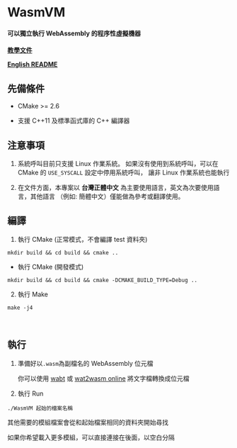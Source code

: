 # WasmVM

#### 可以獨立執行 WebAssembly 的程序性虛擬機器

**[教學文件](https://luishsu.gitbook.io/wasmvm-tutorial/)**

**[English README](README_en.md)**

## 先備條件

* CMake >= 2.6

* 支援 C++11 及標準函式庫的 C++ 編譯器

## 注意事項

1. 系統呼叫目前只支援 Linux 作業系統。 如果沒有使用到系統呼叫，可以在 CMake 的 `USE_SYSCALL` 設定中停用系統呼叫， 讓非 Linux 作業系統也能執行
 
2. 在文件方面，本專案以 **台灣正體中文** 為主要使用語言，英文為次要使用語言，其他語言 （例如: 簡體中文）僅能做為參考或翻譯使用。

## 編譯

1. 執行 CMake (正常模式，不會編譯 test 資料夾)

```shell
mkdir build && cd build && cmake ..
```

* 執行 CMake (開發模式)
```shell
mkdir build && cd build && cmake -DCMAKE_BUILD_TYPE=Debug ..
```

2. 執行 Make

```shell
make -j4
```
  
## 執行

1. 準備好以`.wasm`為副檔名的 WebAssembly 位元檔
  
    你可以使用 [wabt](https://github.com/WebAssembly/wabt) 或 [wat2wasm online](https://cdn.rawgit.com/WebAssembly/wabt/013802ca01035365e2459c70f0508481393ac075/demo/wast2wasm/) 將文字檔轉換成位元檔
  
2. 執行 Run

```shell
./WasmVM 起始的檔案名稱
```

其他需要的模組檔案會從和起始檔案相同的資料夾開始尋找

如果你希望載入更多模組，可以直接連接在後面，以空白分隔
